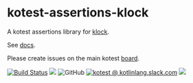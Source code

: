 # kotest-assertions-klock

A kotest assertions library for [klock](https://github.com/korlibs/klock).

See [docs](https://kotest.io/docs/assertions/klock-matchers.html).

Please create issues on the main kotest [board](https://github.com/kotest/kotest/issues).

[![Build Status](https://github.com/kotest/kotest-assertions-klock/workflows/master/badge.svg)](https://github.com/kotest/kotest-assertions-klock/actions)
[<img src="https://img.shields.io/maven-central/v/io.kotest.extensions/kotest-assertions-klock.svg?label=latest%20release"/>](http://search.maven.org/#search|ga|1|kotest-assertions-klock)
![GitHub](https://img.shields.io/github/license/kotest/kotest-assertions-klock)
[![kotest @ kotlinlang.slack.com](https://img.shields.io/static/v1?label=kotlinlang&message=kotest&color=blue&logo=slack)](https://kotlinlang.slack.com/archives/CT0G9SD7Z)
[<img src="https://img.shields.io/nexus/s/https/oss.sonatype.org/io.kotest.extensions/kotest-assertions-klock.svg?label=latest%20snapshot"/>](https://oss.sonatype.org/content/repositories/snapshots/io/kotest/extensions/kotest-assertions-klock/)
